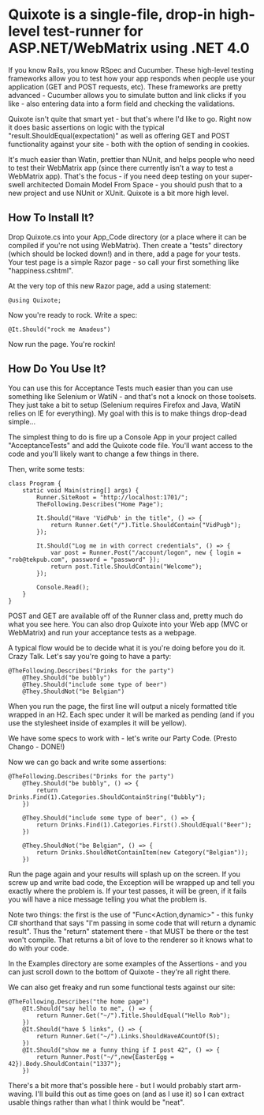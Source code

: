 Quixote is a single-file, drop-in high-level test-runner for ASP.NET/WebMatrix using .NET 4.0
=================================================================================================

If you know Rails, you know RSpec and Cucumber. These high-level testing frameworks allow you to test how your app responds when people use your application (GET and POST requests, etc). These frameworks are pretty advanced - Cucumber allows you to simulate button and link clicks if you like - also entering data into a form field and checking the validations.

Quixote isn't quite that smart yet - but that's where I'd like to go. Right now it does basic assertions on logic with the typical "result.ShouldEqual(expectation)" as well as offering GET and POST functionality against your site - both with the option of sending in cookies.

It's much easier than Watin, prettier than NUnit, and helps people who need to test their WebMatrix app (since there currently isn't a way to test a WebMatrix app). That's the focus - if you need deep testing on your super-swell architected Domain Model From Space - you should push that to a new project and use NUnit or XUnit. Quixote is a bit more high level.


How To Install It?
------------------
Drop Quixote.cs into your App_Code directory (or a place where it can be compiled if you're not using WebMatrix). Then create a "tests" directory (which should be locked down!) and in there, add a page for your tests. Your test page is a simple Razor page - so call your first something like "happiness.cshtml".

At the very top of this new Razor page, add a using statement:

	@using Quixote;

Now you're ready to rock. Write a spec:

	@It.Should("rock me Amadeus")

Now run the page. You're rockin!
	
How Do You Use It?
------------------
You can use this for Acceptance Tests much easier than you can use something like Selenium or WatiN - and that's not a knock on those toolsets. They just take a bit to setup (Selenium requires Firefox and Java, WatiN relies on IE for everything). My goal with this is to make things drop-dead simple...

The simplest thing to do is fire  up a Console App in your project called "AcceptanceTests" and add the Quixote code file. You'll want access to the code and you'll likely want to change a few things in there.

Then, write some tests:

    class Program {
        static void Main(string[] args) {
            Runner.SiteRoot = "http://localhost:1701/";
            TheFollowing.Describes("Home Page");

            It.Should("Have 'VidPub' in the title", () => {
                return Runner.Get("/").Title.ShouldContain("VidPugb");
            });

            It.Should("Log me in with correct credentials", () => {
                var post = Runner.Post("/account/logon", new { login = "rob@tekpub.com", password = "password" });
                return post.Title.ShouldContain("Welcome");
            });

            Console.Read();
        }
    }

POST and GET are available off of the Runner class and, pretty much do what you see here. You can also drop Quixote into your Web app (MVC or WebMatrix) and run your acceptance tests as a webpage.

A typical flow would be to decide what it is you're doing before you do it. Crazy Talk. Let's say you're going to have a party:
	
	@TheFollowing.Describes("Drinks for the party")
		@They.Should("be bubbly")
		@They.Should("include some type of beer")
		@They.ShouldNot("be Belgian")

When you run the page, the first line will output a nicely formatted title wrapped in an H2. Each spec under it will be marked as pending (and if you use the stylesheet inside of examples it will be yellow).

We have some specs to work with - let's write our Party Code.
(Presto Chango - DONE!)

Now we can go back and write some assertions:

	@TheFollowing.Describes("Drinks for the party")
		@They.Should("be bubbly", () => {
			return Drinks.Find(1).Categories.ShouldContainString("Bubbly");
		})
		
		@They.Should("include some type of beer", () => {
			return Drinks.Find(1).Categories.First().ShouldEqual("Beer");
		})
		
		@They.ShouldNot("be Belgian", () => {
			return Drinks.ShouldNotContainItem(new Category("Belgian"));
		})

Run the page again and your results will splash up on the screen. If you screw up and write bad code, the Exception will be wrapped up and tell you exactly where the problem is. If your test passes, it will be green, if it fails you will have a nice message telling you what the problem is.

Note two things: the first is the use of "Func<Action,dynamic>" - this funky C# shorthand that says "I'm passing in some code that will return a dynamic result". Thus the "return" statement there - that MUST be there or the test won't compile. That returns a bit of love to the renderer so it knows what to do with your code.

In the Examples directory are some examples of the Assertions - and you can just scroll down to the bottom of Quixote - they're all right there.

We can also get freaky and run some functional tests against our site:
	
	@TheFollowing.Describes("the home page")
		@It.Should("say hello to me", () => {
			return Runner.Get("~/").Title.ShouldEqual("Hello Rob");
		})
		@It.Should("have 5 links", () => {
			return Runner.Get("~/").Links.ShouldHaveACountOf(5);
		})
		@It.Should("show me a funny thing if I post 42", () => {
			return Runner.Post("~/",new{EasterEgg = 42}).Body.ShouldContain("1337");
		})

There's a bit more that's possible here - but I would probably start arm-waving. I'll build this out as time goes on (and as I use it) so I can extract usable things rather than what I think would be "neat". 
		
		
